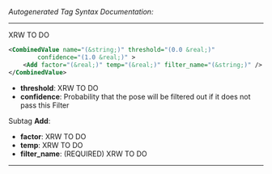 _Autogenerated Tag Syntax Documentation:_

---
XRW TO DO

```xml
<CombinedValue name="(&string;)" threshold="(0.0 &real;)"
        confidence="(1.0 &real;)" >
    <Add factor="(&real;)" temp="(&real;)" filter_name="(&string;)" />
</CombinedValue>
```

-   **threshold**: XRW TO DO
-   **confidence**: Probability that the pose will be filtered out if it does not pass this Filter


Subtag **Add**:   

-   **factor**: XRW TO DO
-   **temp**: XRW TO DO
-   **filter_name**: (REQUIRED) XRW TO DO

---
